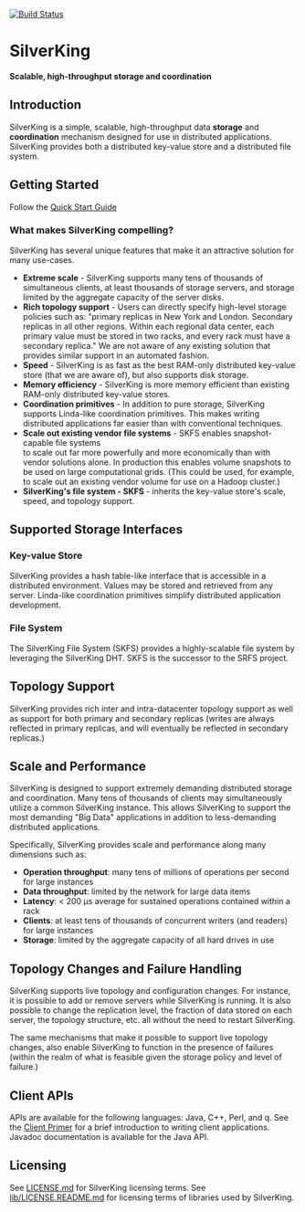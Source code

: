 [![Build Status](https://travis-ci.org/Morgan-Stanley/SilverKing.svg?branch=master)](https://travis-ci.org/Morgan-Stanley/SilverKing)

# SilverKing
**Scalable, high-throughput storage and coordination**

## Introduction

SilverKing is a simple, scalable, high-throughput data **storage** and 
**coordination** mechanism designed for use in distributed applications. 
SilverKing provides both a distributed key-value store and a distributed file system.

## Getting Started
Follow the [Quick Start Guide](Quick-Start-Guide.md)

### What makes SilverKing compelling?

SilverKing has several unique features that make it an attractive solution for many use-cases.

* **Extreme scale** - SilverKing supports many tens of thousands of simultaneous clients, 
  at least thousands of storage servers, and storage limited by the aggregate capacity of the server disks. 
* **Rich topology support** - Users can directly specify high-level storage policies such as: 
"primary replicas in New York and London. Secondary replicas in all other regions. 
Within each regional data center, each primary value must be stored in two racks, and every rack must have a 
secondary replica." We are not aware of any existing solution that provides similar support in an automated fashion.
* **Speed** - SilverKing is as fast as the best RAM-only distributed key-value store (that we are aware of), 
but also supports disk storage.
* **Memory efficiency** - SilverKing is more memory efficient than existing RAM-only distributed key-value stores.
* **Coordination primitives** - In addition to pure storage, SilverKing supports Linda-like coordination primitives. 
This makes writing distributed applications far easier than with conventional techniques.
* **Scale out existing vendor file systems** - SKFS enables snapshot-capable file systems  
to scale out far more powerfully and more economically than with vendor solutions alone. In production this enables 
volume snapshots to be used on large computational grids. (This could be used, for example, to scale out an 
existing vendor volume for use on a Hadoop cluster.)
* **SilverKing's file system - SKFS** - inherits the key-value store's scale, speed, and topology support.

## Supported Storage Interfaces

### Key-value Store

SilverKing provides a hash table-like interface that is accessible in a distributed environment. 
Values may be stored and retrieved from any server. 
Linda-like coordination primitives simplify distributed application development. 

### File System

The SilverKing File System (SKFS) provides a highly-scalable file system by leveraging the SilverKing DHT. 
SKFS is the successor to the SRFS project.


## Topology Support

SilverKing provides rich inter and intra-datacenter topology support as well as support
for both primary and secondary replicas (writes are always reflected in primary replicas,
and will eventually be reflected in secondary replicas.)


## Scale and Performance

SilverKing is designed to support extremely demanding distributed storage and coordination.
Many tens of thousands of clients may simultaneously utilize a common SilverKing instance.
This allows SilverKing to support the most demanding "Big Data" applications in addition
to less-demanding distributed applications.

Specifically, SilverKing provides scale and performance along many dimensions such as:

* **Operation throughput**: many tens of millions of operations per second for large instances
* **Data throughput**: limited by the network for large data items
* **Latency**: < 200 &micro;s average for sustained operations contained within a rack
* **Clients**: at least tens of thousands of concurrent writers (and readers) for large instances
* **Storage**: limited by the aggregate capacity of all hard drives in use



## Topology Changes and Failure Handling

SilverKing supports live topology and configuration changes. For instance, it is possible to add or
remove servers while SilverKing is running. It is also possible to change the replication level, the
fraction of data stored on each server, the topology structure, etc. all without the need to restart
SilverKing.


The same mechanisms that make it possible to support live topology changes, also enable 
SilverKing to function in the presence of failures (within the realm of what is 
feasible given the storage policy and level of failure.)


## Client APIs

APIs are available for the following languages: Java, C++, Perl, and q. 
See the [Client Primer](doc/ClientPrimer.html) for a brief introduction to writing client applications.
Javadoc documentation is available for the Java API.

## Licensing

See [LICENSE.md](LICENSE.md) for SilverKing licensing terms. See [lib/LICENSE.README.md](lib/LICENSE.README.md) for licensing terms of libraries used by SilverKing.
